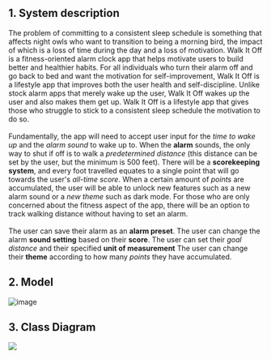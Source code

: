 
## 1. System description
The problem of committing to a consistent sleep schedule is
something that affects night owls who want to transition to being a morning bird,
the impact of which is a loss of time during the day and a loss of motivation.
Walk It Off is a fitness-oriented alarm clock app that helps motivate users
to build better and healthier habits. For all individuals who turn
their alarm off and go back to bed and want the motivation for self-improvement,
Walk It Off is a lifestyle app that improves both the user health and self-discipline. Unlike
stock alarm apps that merely wake up the user, Walk It Off wakes up the user and also makes them
get up. Walk It Off is a lifestyle app that gives those who struggle to stick to a consistent sleep schedule
the motivation to do so. <br>
<br>
Fundamentally, the app will need to accept user input for the *time to wake up* and the *alarm sound* to wake
up to. When the **alarm** sounds, the only way to shut if off is to walk a *predetermined distance* (this distance can be set
by the user, but the minimum is 500 feet). There will be a **scorekeeping system**, and every foot travelled equates to a single
point that will go towards the user's *all-time score*. When a certain amount of *points* are accumulated, the user will be able to
unlock new features such as a new alarm sound or a *new theme* such as dark mode. For those who are only concerned about the fitness
aspect of the app, there will be an option to track walking distance without having to set an alarm.<br>
<br>
The user can save their alarm as an **alarm preset**.
The user can change the alarm **sound setting** based on their **score**.
The user can set their *goal distance* and their specified **unit of measurement**
The user can change their **theme** according to how many *points* they have accumulated.


## 2. Model
![image](https://user-images.githubusercontent.com/89943041/136730277-7f233950-d5d6-4d7e-bd5e-960eb4b11871.png)

## 3. Class Diagram
![](https://github.com/aidenhalili/CS386-Project/blob/main/D5%20UML%20Diagram%20Final.jpg)